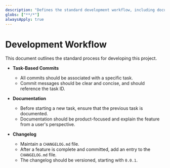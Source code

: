 ```yaml
---
description: "Defines the standard development workflow, including documentation, versioning, and version control."
globs: ["**/*"]
alwaysApply: true
---
```


# Development Workflow

This document outlines the standard process for developing this project.

- **Task-Based Commits**
  - All commits should be associated with a specific task.
  - Commit messages should be clear and concise, and should reference the task ID.

- **Documentation**
  - Before starting a new task, ensure that the previous task is documented.
  - Documentation should be product-focused and explain the feature from a user's perspective.

- **Changelog**
  - Maintain a `CHANGELOG.md` file.
  - After a feature is complete and committed, add an entry to the `CHANGELOG.md` file.
  - The changelog should be versioned, starting with `0.0.1`.